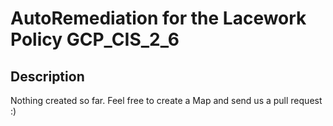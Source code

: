 # AutoRemediation for the Lacework Policy GCP_CIS_2_6

## Description
Nothing created so far. Feel free to create a Map and send us a pull request :)
